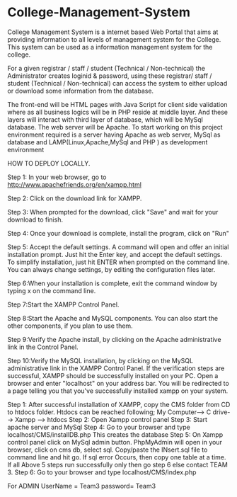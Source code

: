 # College-Management-System
College Management System is a internet based Web Portal that aims at providing information to all levels of management system for the College. This system can be used as a information management system for the college.


For a given registrar / staff / student (Technical / Non-technical) the Administrator creates loginid & password, using these registrar/ staff / student (Technical / Non-technical) can access the system to either upload or download some information from
the database.

The front-end will be HTML pages with Java Script for client side validation where as all business logics will be in PHP reside at middle layer. And these layers will interact with third layer of database, which will be MySql database. The web server will
be Apache. To start working on this project environment required is a server having Apache as web server, MySql as database and LAMP(Linux,Apache,MySql and PHP ) as development environment


HOW TO DEPLOY LOCALLY.

Step 1: In your web browser, go to
http://www.apachefriends.org/en/xampp.html

Step 2: Click on the download link for XAMPP.

Step 3: When prompted for the download, click "Save" and wait for your
download to finish.

Step 4: Once your download is complete, install the program, click on
"Run"

Step 5: Accept the default settings. A command will open and offer an initial installation prompt. Just hit the Enter key, and accept the default settings. To simplify installation, just hit ENTER when prompted on the command line. You can always change settings, by editing the
configuration files later.

Step 6:When your installation is complete, exit the command window by
typing x on the command line.

Step 7:Start the XAMPP Control Panel.

Step 8:Start the Apache and MySQL components. You can also start the
other components, if you plan to use them.

Step 9:Verify the Apache install, by clicking on the Apache administrative link in the Control Panel.

Step 10:Verify the MySQL installation, by clicking on the MySQL administrative link in the XAMPP Control Panel. If the verification steps
are successful, XAMPP should be successfully installed on your PC. Open a browser and enter "localhost" on your address bar. You will be redirected to a page telling you that you've successfully installed xampp on your system.

Step 1: After successful installation of XAMPP, copy the CMS folder from
CD to htdocs folder.
Htdocs can be reached following;
My Computer--> C drive--> Xampp --> htdocs
Step 2: Open Xampp control panel
Step 3: Start apache server and MySql
Step 4: Go to your browser and type localhost/CMS/installDB.php
This creates the database
Step 5: On Xampp control panel click on MySql admin button.
PhpMyAdmin will open in your browser, click on cms db, select sql.
Copy/paste the INsert.sql file to command line and hit go. If sql error
Occurs, then copy one table at a time.
If all Above 5 steps run successfully only then go step 6 else contact
TEAM 3.
Step 6: Go to your browser and type localhost/CMS/index.php

For ADMIN UserName = Team3
password= Team3




